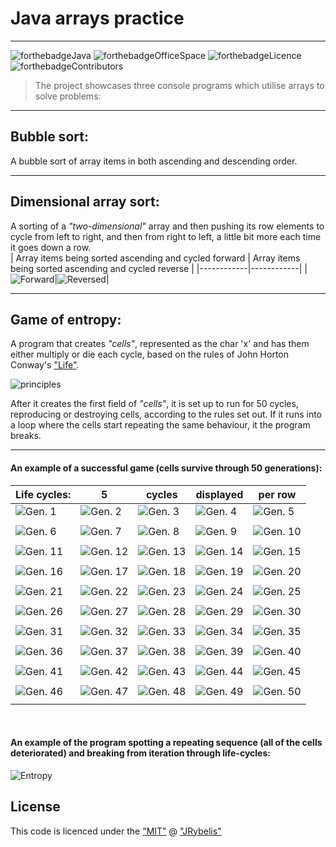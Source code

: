 
# Java arrays practice
<hr>

![forthebadgeJava](https://forthebadge.com/images/badges/made-with-java.svg)
![forthebadgeOfficeSpace](https://forthebadge.com/images/badges/compatibility-pc-load-letter.svg)
![forthebadgeLicence](https://img.shields.io/github/license/JRybelis/SortingArrays?style=for-the-badge)
![forthebadgeContributors](https://img.shields.io/github/contributors/JRybelis/SortingArrays?color=bright&style=for-the-badge)


> The project showcases three console programs which utilise arrays to solve problems: 
<hr>

## Bubble sort: 
A bubble sort of array items in both ascending and descending order. 
***

## Dimensional array sort:
A sorting of a _"two-dimensional"_ array and then pushing its row elements to cycle from left to right, and then from right to left, a little bit more each time it goes down a row. <br/>
| Array items being sorted ascending and cycled forward | Array items being sorted ascending and cycled reverse |
|------------|------------|
|![Forward](https://github.com/JRybelis/SortingArrays/blob/master/img/forwardShift.png?raw=true)|![Reversed](https://github.com/JRybelis/SortingArrays/blob/master/img/reverseShift.png?raw=true)|
***

## Game of entropy: 
A program that creates _"cells"_, represented as the char 'x' and has them either multiply or die each cycle, based on the rules of John Horton Conway's ["Life"](https://en.wikipedia.org/wiki/Conway%27s_Game_of_Life#Rules "Link to the rules on Wikipedia"). <br/>


![principles](https://redcatlabs.com/2014-10-14_Reverse-GoL/img/2d_life_rules-736575_500x500.gif) <br/>

After it creates the first field of _"cells"_, it is set up to run for 50 cycles, reproducing or destroying cells, according to the rules set out. If it runs into a loop where the cells start repeating the same behaviour, it the program breaks. 

--- 

#### An example of a successful game (cells survive through 50 generations): 
| Life cycles:| 5           | cycles      | displayed   | per row     |
|-------------|-------------|-------------|-------------|-------------|
|![Gen. 1](https://github.com/JRybelis/SortingArrays/blob/master/img/Cycle1.png)| ![Gen. 2](https://github.com/JRybelis/SortingArrays/blob/master/img/Cycle2.png)| ![Gen. 3](https://github.com/JRybelis/SortingArrays/blob/master/img/Cycle3.png)| ![Gen. 4](https://github.com/JRybelis/SortingArrays/blob/master/img/Cycle4.png)| ![Gen. 5](https://github.com/JRybelis/SortingArrays/blob/master/img/Cycle5.png)|
|             |             |             |             |             |
|![Gen. 6](https://github.com/JRybelis/SortingArrays/blob/master/img/Cycle6.png)| ![Gen. 7](https://github.com/JRybelis/SortingArrays/blob/master/img/Cycle7.png)| ![Gen. 8](https://github.com/JRybelis/SortingArrays/blob/master/img/Cycle8.png)| ![Gen. 9](https://github.com/JRybelis/SortingArrays/blob/master/img/Cycle9.png)| ![Gen. 10](https://github.com/JRybelis/SortingArrays/blob/master/img/Cycle10.png)|
|             |             |             |             |             |
|![Gen. 11](https://github.com/JRybelis/SortingArrays/blob/master/img/Cycle11.png)| ![Gen. 12](https://github.com/JRybelis/SortingArrays/blob/master/img/Cycle12.png)| ![Gen. 13](https://github.com/JRybelis/SortingArrays/blob/master/img/Cycle13.png)| ![Gen. 14](https://github.com/JRybelis/SortingArrays/blob/master/img/Cycle14.png)| ![Gen. 15](https://github.com/JRybelis/SortingArrays/blob/master/img/Cycle15.png)|
|             |             |             |             |             |
|![Gen. 16](https://github.com/JRybelis/SortingArrays/blob/master/img/Cycle16.png)| ![Gen. 17](https://github.com/JRybelis/SortingArrays/blob/master/img/Cycle17.png)| ![Gen. 18](https://github.com/JRybelis/SortingArrays/blob/master/img/Cycle18.png)| ![Gen. 19](https://github.com/JRybelis/SortingArrays/blob/master/img/Cycle19.png)| ![Gen. 20](https://github.com/JRybelis/SortingArrays/blob/master/img/Cycle20.png)|
|             |             |             |             |             |
|![Gen. 21](https://github.com/JRybelis/SortingArrays/blob/master/img/Cycle21.png)| ![Gen. 22](https://github.com/JRybelis/SortingArrays/blob/master/img/Cycle22.png)| ![Gen. 23](https://github.com/JRybelis/SortingArrays/blob/master/img/Cycle23.png)| ![Gen. 24](https://github.com/JRybelis/SortingArrays/blob/master/img/Cycle24.png)| ![Gen. 25](https://github.com/JRybelis/SortingArrays/blob/master/img/Cycle25.png)|
|             |             |             |             |             |
|![Gen. 26](https://github.com/JRybelis/SortingArrays/blob/master/img/Cycle26.png)| ![Gen. 27](https://github.com/JRybelis/SortingArrays/blob/master/img/Cycle27.png)| ![Gen. 28](https://github.com/JRybelis/SortingArrays/blob/master/img/Cycle28.png)| ![Gen. 29](https://github.com/JRybelis/SortingArrays/blob/master/img/Cycle29.png)| ![Gen. 30](https://github.com/JRybelis/SortingArrays/blob/master/img/Cycle30.png)|
|             |             |             |             |             |
|![Gen. 31](https://github.com/JRybelis/SortingArrays/blob/master/img/Cycle31.png)| ![Gen. 32](https://github.com/JRybelis/SortingArrays/blob/master/img/Cycle32.png)| ![Gen. 33](https://github.com/JRybelis/SortingArrays/blob/master/img/Cycle33.png)| ![Gen. 34](https://github.com/JRybelis/SortingArrays/blob/master/img/Cycle34.png)| ![Gen. 35](https://github.com/JRybelis/SortingArrays/blob/master/img/Cycle35.png)|
|             |             |             |             |             |
|![Gen. 36](https://github.com/JRybelis/SortingArrays/blob/master/img/Cycle36.png)| ![Gen. 37](https://github.com/JRybelis/SortingArrays/blob/master/img/Cycle37.png)| ![Gen. 38](https://github.com/JRybelis/SortingArrays/blob/master/img/Cycle38.png)| ![Gen. 39](https://github.com/JRybelis/SortingArrays/blob/master/img/Cycle39.png)| ![Gen. 40](https://github.com/JRybelis/SortingArrays/blob/master/img/Cycle40.png)|
|             |             |             |             |             |
|![Gen. 41](https://github.com/JRybelis/SortingArrays/blob/master/img/Cycle41.png)| ![Gen. 42](https://github.com/JRybelis/SortingArrays/blob/master/img/Cycle42.png)| ![Gen. 43](https://github.com/JRybelis/SortingArrays/blob/master/img/Cycle43.png)| ![Gen. 44](https://github.com/JRybelis/SortingArrays/blob/master/img/Cycle44.png)| ![Gen. 45](https://github.com/JRybelis/SortingArrays/blob/master/img/Cycle45.png)|
|             |             |             |             |             |
|![Gen. 46](https://github.com/JRybelis/SortingArrays/blob/master/img/Cycle46.png)| ![Gen. 47](https://github.com/JRybelis/SortingArrays/blob/master/img/Cycle47.png)| ![Gen. 48](https://github.com/JRybelis/SortingArrays/blob/master/img/Cycle48.png)| ![Gen. 49](https://github.com/JRybelis/SortingArrays/blob/master/img/Cycle49.png)| ![Gen. 50](https://github.com/JRybelis/SortingArrays/blob/master/img/Cycle50.png)|
|             |             |             |             |             |
<br/>

#### An example of the program spotting a repeating sequence (all of the cells deteriorated) and breaking from iteration through life-cycles:


![Entropy](https://github.com/JRybelis/SortingArrays/blob/master/img/BreakAtCycle20.png?raw=true)  


## License

This code is licenced under the ["MIT"](https://github.com/JRybelis/SortingArrays/blob/master/LICENSE) @ ["JRybelis"](https://github.com/JRybelis)
